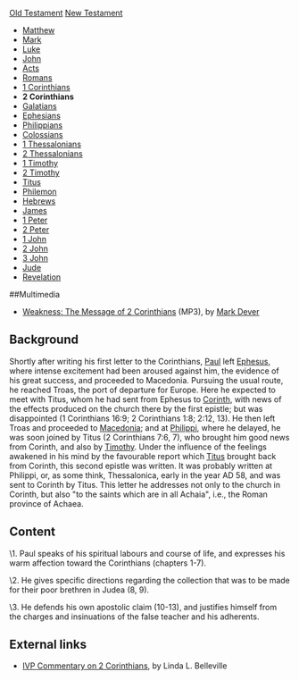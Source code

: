 [Old Testament](Old_Testament "Old Testament")
[New Testament](New_Testament "New Testament")
-   [Matthew](Gospel_of_Matthew "Gospel of Matthew")
-   [Mark](Gospel_of_Mark "Gospel of Mark")
-   [Luke](Gospel_of_Luke "Gospel of Luke")
-   [John](Gospel_of_John "Gospel of John")
-   [Acts](Acts_of_the_Apostles "Acts of the Apostles")
-   [Romans](Epistle_to_the_Romans "Epistle to the Romans")
-   [1 Corinthians](First_Epistle_to_the_Corinthians "First Epistle to the Corinthians")
-   **2 Corinthians**
-   [Galatians](Epistle_to_the_Galatians "Epistle to the Galatians")
-   [Ephesians](Epistle_to_the_Ephesians "Epistle to the Ephesians")
-   [Philippians](Epistle_to_the_Philippians "Epistle to the Philippians")
-   [Colossians](Epistle_to_the_Colossians "Epistle to the Colossians")
-   [1 Thessalonians](First_Epistle_to_the_Thessalonians "First Epistle to the Thessalonians")
-   [2 Thessalonians](Second_Epistle_to_the_Thessalonians "Second Epistle to the Thessalonians")
-   [1 Timothy](First_Epistle_to_Timothy "First Epistle to Timothy")
-   [2 Timothy](Second_Epistle_to_Timothy "Second Epistle to Timothy")
-   [Titus](Epistle_to_Titus "Epistle to Titus")
-   [Philemon](Epistle_to_Philemon "Epistle to Philemon")
-   [Hebrews](Epistle_to_the_Hebrews "Epistle to the Hebrews")
-   [James](Epistle_of_James "Epistle of James")
-   [1 Peter](First_Epistle_of_Peter "First Epistle of Peter")
-   [2 Peter](Second_Epistle_of_Peter "Second Epistle of Peter")
-   [1 John](First_Epistle_of_John "First Epistle of John")
-   [2 John](Second_Epistle_of_John "Second Epistle of John")
-   [3 John](Third_Epistle_of_John "Third Epistle of John")
-   [Jude](Epistle_of_Jude "Epistle of Jude")
-   [Revelation](Book_of_Revelation "Book of Revelation")

##Multimedia

-   [Weakness: The Message of 2 Corinthians](http://dl.salemweb.net/?mg=15A1E0B4-F323-4708-B9C7-7A13A1F15464)
    (MP3), by [Mark Dever](Mark_Dever "Mark Dever")

## Background

Shortly after writing his first letter to the Corinthians,
[Paul](Paul "Paul") left
[Ephesus](index.php?title=Ephesus&action=edit&redlink=1 "Ephesus (page does not exist)"),
where intense excitement had been aroused against him, the evidence
of his great success, and proceeded to Macedonia. Pursuing the
usual route, he reached Troas, the port of departure for Europe.
Here he expected to meet with Titus, whom he had sent from Ephesus
to
[Corinth](index.php?title=Corinth&action=edit&redlink=1 "Corinth (page does not exist)"),
with news of the effects produced on the church there by the first
epistle; but was disappointed (1 Corinthians 16:9; 2 Corinthians
1:8; 2:12, 13). He then left Troas and proceeded to
[Macedonia](index.php?title=Macedonia&action=edit&redlink=1 "Macedonia (page does not exist)");
and at
[Philippi](index.php?title=Philippi&action=edit&redlink=1 "Philippi (page does not exist)"),
where he delayed, he was soon joined by Titus (2 Corinthians 7:6,
7), who brought him good news from Corinth, and also by
[Timothy](index.php?title=Timothy&action=edit&redlink=1 "Timothy (page does not exist)").
Under the influence of the feelings awakened in his mind by the
favourable report which
[Titus](index.php?title=Titus&action=edit&redlink=1 "Titus (page does not exist)")
brought back from Corinth, this second epistle was written. It was
probably written at Philippi, or, as some think, Thessalonica,
early in the year AD 58, and was sent to Corinth by Titus. This
letter he addresses not only to the church in Corinth, but also "to
the saints which are in all Achaia", i.e., the Roman province of
Achaea.

## Content

\1. Paul speaks of his spiritual labours and course of life, and
 expresses his warm affection toward the Corinthians (chapters
 1-7).

\2. He gives specific directions regarding the collection that was
 to be made for their poor brethren in Judea (8, 9).

\3. He defends his own apostolic claim (10-13), and justifies
 himself from the charges and insinuations of the false teacher and
 his adherents.

## External links

-   [IVP Commentary on 2 Corinthians](http://www.biblegateway.com/resources/commentaries/index.php?action=getBookSections&cid=6&source=),
    by Linda L. Belleville



